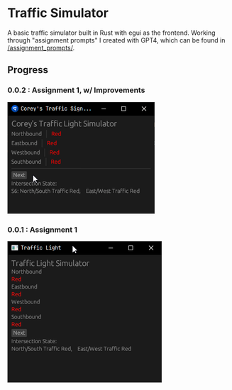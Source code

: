 # Traffic Simulator

A basic traffic simulator built in Rust with egui as the frontend. Working through "assignment prompts" I created with GPT4, which can be found in [/assignment_prompts/](/assignment_prompts/).

## Progress

### 0.0.2 : Assignment 1, w/ Improvements
![](0.0.2.gif)

### 0.0.1 : Assignment 1
![](0.0.1.gif)